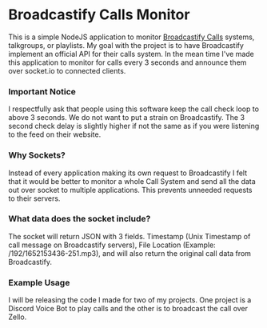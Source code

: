 # Broadcastify Calls Monitor
This is a simple NodeJS application to monitor [Broadcastify Calls](https://broadcastify.com/calls) systems, talkgroups, or playlists. My goal with the project is to have Broadcastify implement an official API for their calls system. In the mean time I've made this application to monitor for calls every 3 seconds and announce them over socket.io to connected clients.

### Important Notice
I respectfully ask that people using this software keep the call check loop to above 3 seconds. We do not want to put a strain on Broadcastify. The 3 second check delay is slightly higher if not the same as if you were listening to the feed on their website.

### Why Sockets?
Instead of every application making its own request to Broadcastify I felt that it would be better to monitor a whole Call System and send all the data out over socket to multiple applications. This prevents unneeded requests to their servers.

### What data does the socket include?
The socket will return JSON with 3 fields. Timestamp (Unix Timestamp of call message on Broadcastify servers), File Location (Example: /192/1652153436-251.mp3), and will also return the original call data from Broadcastify.

### Example Usage
I will be releasing the code I made for two of my projects. One project is a Discord Voice Bot to play calls and the other is to broadcast the call over Zello.
